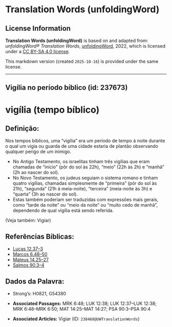 # Translation Words (unfoldingWord)

## License Information

**Translation Words (unfoldingWord)** is based on and adapted from: _unfoldingWord® Translation Words_, [unfoldingWord](https://unfoldingword.org/utw), 2022, which is licensed under a [CC BY-SA 4.0 license](https://creativecommons.org/licenses/by-sa/4.0/legalcode.en).

This markdown version (created `2025-10-16`) is provided under the same license.



--------------------------------

## Vigília no período bíblico (id: 237673)

vigília (tempo bíblico)
=======================

Definição:
----------

Nos tempos bíblicos, uma “vigília” era um período de tempo à noite durante o qual um vigia ou guarda de uma cidade estaria de plantão observando qualquer perigo de um inimigo.

* No Antigo Testamento, os israelitas tinham três vigílias que eram chamadas de “início” (pôr do sol às 22h), “meio” (22h às 2h) e “manhã” (2h ao nascer do sol).
* No Novo Testamento, os judeus seguiam o sistema romano e tinham quatro vigílias, chamadas simplesmente de “primeira” (pôr do sol às 21h), “segunda” (21h à meia\-noite), “terceira” (meia\-noite às 3h) e “quarta” (3h ao nascer do sol).
* Estas também poderiam ser traduzidas com expressões mais gerais, como “tarde da noite” ou “meio da noite” ou “muito cedo de manhã”, dependendo de qual vigília está sendo referida.

(Veja também: Vigiar)

Referências Bíblicas:
---------------------

* [Lucas 12\.37–3](https://ref.ly/Luke12:37-Luke12:38)
* [Marcos 6\.48–50](https://ref.ly/Mark6:48-Mark6:50)
* [Mateus 14\.25–27](https://ref.ly/Matt14:25-Matt14:27)
* [Salmos 90\.3–4](https://ref.ly/Ps90:3-Ps90:4)

Dados da Palavra:
-----------------

* Strong’s: H0821, G54380

* **Associated Passages:** MRK 6:48; LUK 12:38; LUK 12:37–LUK 12:38; MRK 6:48–MRK 6:50; MAT 14:25–MAT 14:27; PSA 90:3–PSA 90:4
* **Associated Articles:** Vigiar (ID: `238468@UWTranslationWords`)

